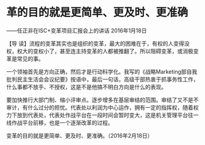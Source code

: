 # 革的目的就是更简单、更及时、更准确

——任正非在ISC+变革项目汇报会上的讲话 2016年1月18日

【导 读】流程的变革其实也是组织的变革，最大的困难在于，有权的人变得没权，权大的变权小了，甚至连主持变革的人都被推翻了。所以阻碍变革，或消极变革是常见的事。

一个领袖首先是方向正确，然后才是行动科学化。我写的《战略Marketing部自我批判民主生活会会议纪要》按语中，最后一句话，高级干部热衷于抓事务性工作，什么事都不放手、不授权，这是不是他搞不明白方向是什么的表现。

要加快推行大部门制、缩小评审点。逐步增多在基层审结的范围。审结了又不是不审计，有什么过分的担忧。代表处以利润为中心运作，拥有一定的指挥权，随着权力下放到代表处，代表处作战平台在一段时间会暂时变大，这是机关管理平台往一线作战平台前移，也是一个逐渐改革的过程。

变革的目的就是更简单、更及时、更准确。（2016年2月18日）

